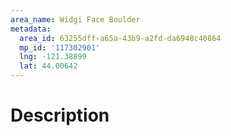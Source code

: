 ```yaml
---
area_name: Widgi Face Boulder
metadata:
  area_id: 63255dff-a65a-43b9-a2fd-da6948c40864
  mp_id: '117302901'
  lng: -121.38899
  lat: 44.00642
---
```

# Description
